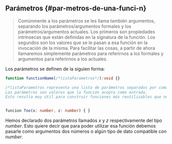 ## Parámetros {#par-metros-de-una-funci-n}

> Comúnmente a los parámetros se les llama también argumentos, separando los parámetros/argumentos formales y los parámetros/argumentos actuales. Los primeros son propiedades intrínsecas que están definidas en la signatura de la función. Los segundos son los valores que se le pasan a esa función en la invocación de la misma. Para facilitar las cosas, a partir de ahora llamaremos simplemente parámetros para referirnos a los formales y argumentos para referirnos a los actuales.

Los parámetros se definen de la siguien forma:

```ts
function functionName(/*listaParametros*/):void {}

/*listaParametros representa una lista de parámetros separados por coma. 
Los parámetros son valores que la función acepta como entrada. 
Esto resulta muy útil para construir funciones más reutilizables que nos ahorren tiempo y trabajo.*/


funcion foo(x: number, z: number) { }
```

Hemos declarado dos parámetros llamados _x_ y _z_ respectivamente del tipo _number_. Esto quiere decir que para poder utilizar esa función debemos pasarle como argumentos dos números o algún tipo de dato compatible con _number_.

